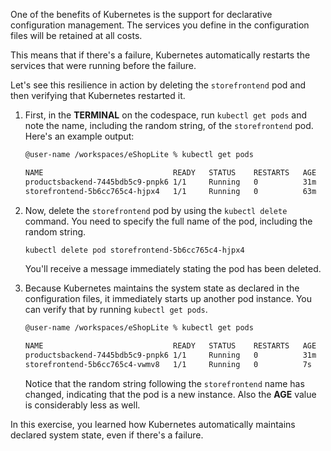 One of the benefits of Kubernetes is the support for declarative configuration management. The services you define in the configuration files will be retained at all costs.

This means that if there's a failure, Kubernetes automatically restarts the services that were running before the failure.

Let's see this resilience in action by deleting the `storefrontend` pod and then verifying that Kubernetes restarted it.

1. First, in the **TERMINAL** on the codespace, run `kubectl get pods` and note the name, including the random string, of the `storefrontend` pod. Here's an example output:

    ```bash
    @user-name /workspaces/eShopLite % kubectl get pods

    NAME                             READY   STATUS    RESTARTS   AGE
    productsbackend-7445bdb5c9-pnpk6 1/1     Running   0          31m
    storefrontend-5b6cc765c4-hjpx4   1/1     Running   0          63m
    ```

2. Now, delete the `storefrontend` pod by using the `kubectl delete` command. You need to specify the full name of the pod, including the random string.

    ```bash
    kubectl delete pod storefrontend-5b6cc765c4-hjpx4
    ```

    You'll receive a message immediately stating the pod has been deleted.

3. Because Kubernetes maintains the system state as declared in the configuration files, it immediately starts up another pod instance. You can verify that by running `kubectl get pods`.

    ```bash
    @user-name /workspaces/eShopLite % kubectl get pods

    NAME                             READY   STATUS    RESTARTS   AGE
    productsbackend-7445bdb5c9-pnpk6 1/1     Running   0          31m
    storefrontend-5b6cc765c4-vwmv8   1/1     Running   0          7s
    ```

    Notice that the random string following the `storefrontend` name has changed, indicating that the pod is a new instance. Also the **AGE** value is considerably less as well.

In this exercise, you learned how Kubernetes automatically maintains declared system state, even if there's a failure.